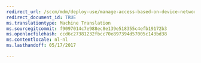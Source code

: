 ```yaml
---
redirect_url: /sccm/mdm/deploy-use/manage-access-based-on-device-network-app-risk
redirect_document_id: TRUE
ms.translationtype: Machine Translation
ms.sourcegitcommit: f9097014c7e988ec8e139e518355c4efb19172b3
ms.openlocfilehash: ccd6c27381232fbcc70e897394d57005c143bd38
ms.contentlocale: nl-nl
ms.lasthandoff: 05/17/2017

---
```


